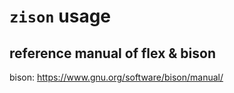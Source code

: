 # `zison` usage

## reference manual of flex & bison

bison: https://www.gnu.org/software/bison/manual/
